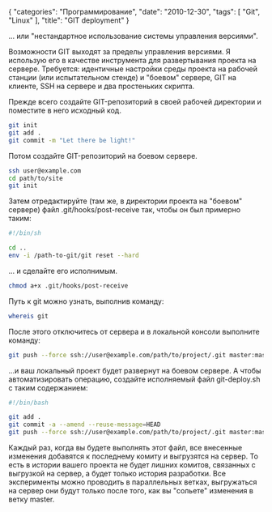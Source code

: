 {
   "categories": "Программирование",
   "date": "2010-12-30",
   "tags": [
      "Git",
      "Linux"
   ],
   "title": "GIT deployment"
}

... или "нестандартное использование системы управления версиями".

Возможности GIT выходят за пределы управления версиями. Я использую его в качестве инструмента для развертывания проекта на сервере. Требуется: идентичные настройки среды проекта на рабочей станции (или испытательном стенде) и "боевом" сервере, GIT на клиенте, SSH на сервере и два простеньких скрипта.

Прежде всего создайте GIT-репозиторий в своей рабочей директории и поместите в него исходный код.

~~~bash
git init
git add .
git commit -m "Let there be light!"
~~~

Потом создайте GIT-репозиторий на боевом сервере.

~~~bash
ssh user@example.com
cd path/to/site
git init
~~~

Затем отредактируйте (там же, в директории проекта на "боевом" сервере) файл .git/hooks/post-receive так, чтобы он был примерно таким:

~~~bash
#!/bin/sh

cd ..
env -i /path-to-git/git reset --hard
~~~

... и сделайте его исполнимым.

~~~bash
chmod a+x .git/hooks/post-receive
~~~

Путь к git можно узнать, выполнив команду:

~~~bash
whereis git
~~~

После этого отключитесь от сервера и в локальной консоли выполните команду:

~~~bash
git push --force ssh://user@example.com/path/to/project/.git master:master
~~~

...и ваш локальный проект будет развернут на боевом сервере. А чтобы автоматизировать операцию, создайте исполняемый файл git-deploy.sh c таким содержанием:

~~~bash
#!/bin/bash

git add .
git commit -a --amend --reuse-message=HEAD
git push --force ssh://user@example.com/path/to/project/.git master:master
~~~

Каждый раз, когда вы будете выполнять этот файл, все внесенные изменения добавятся к последнему комиту и выгрузятся на сервер. То есть в истории вашего проекта не будет лишних комитов, связанных с выгрузкой на сервер, а будет только история разработки. Все эксперименты можно проводить в параллельных ветках, выгружаться на сервер они будут только после того, как вы "сольете" изменения в ветку master.
